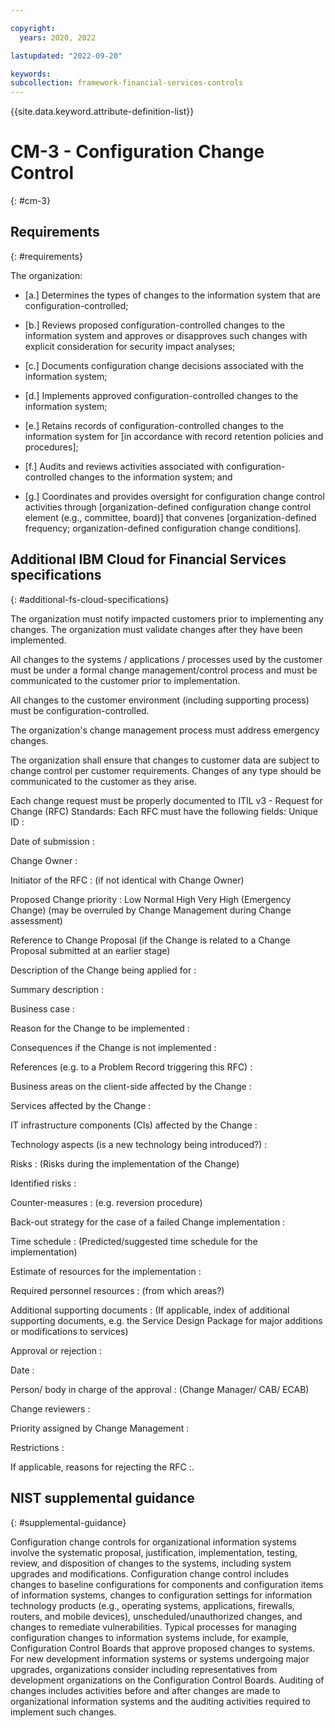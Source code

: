 ```yaml
---

copyright:
  years: 2020, 2022

lastupdated: "2022-09-20"

keywords: 
subcollection: framework-financial-services-controls
---
```


{{site.data.keyword.attribute-definition-list}}

# CM-3 - Configuration Change Control
{: #cm-3}

## Requirements
{: #requirements}

The organization:

- \[a.\] Determines the types of changes to the information system that are configuration-controlled;

- \[b.\] Reviews proposed configuration-controlled changes to the information system and approves or disapproves such changes with explicit consideration for security impact analyses;

- \[c.\] Documents configuration change decisions associated with the information system;

- \[d.\] Implements approved configuration-controlled changes to the information system;

- \[e.\] Retains records of configuration-controlled changes to the information system for [in accordance with record retention policies and procedures];

- \[f.\] Audits and reviews activities associated with configuration-controlled changes to the information system; and

- \[g.\] Coordinates and provides oversight for configuration change control activities through [organization-defined configuration change control element (e.g., committee, board)] that convenes [organization-defined frequency; organization-defined configuration change conditions].

## Additional IBM Cloud for Financial Services specifications
{: #additional-fs-cloud-specifications}

The organization must notify impacted customers prior to implementing any changes.  The organization must validate changes after they have been implemented.

All changes to the systems / applications / processes used by the customer must be under a formal change management/control process and must be communicated to the customer prior to implementation. 

All changes to the customer environment (including supporting process) must be configuration-controlled.

The organization&#39;s change management process must address emergency changes.

The organization shall ensure that changes to customer data are subject to change control per customer requirements.  Changes of any type should be communicated to the customer as they arise.

Each change request must be properly documented to  ITIL v3 - Request for Change (RFC) Standards:  Each RFC must have the following fields: 
Unique ID :

Date of submission :

Change Owner :

Initiator of the RFC :
(if not identical with Change Owner)

Proposed Change priority :
 Low
 Normal
 High
 Very High (Emergency Change)
(may be overruled by Change Management during Change assessment)

Reference to Change Proposal
(if the Change is related to a Change Proposal submitted at an earlier stage)

Description of the Change being applied for :

Summary description :

Business case :

Reason for the Change to be implemented :

Consequences if the Change is not implemented :

References (e.g. to a Problem Record triggering this RFC) :

Business areas on the client-side affected by the Change :

Services affected by the Change :

IT infrastructure components (CIs) affected by the Change :

Technology aspects (is a new technology being introduced?) :

Risks : (Risks during the implementation of the Change)

Identified risks :

Counter-measures :
(e.g. reversion procedure)

Back-out strategy for the case of a failed Change implementation :

Time schedule :
(Predicted/suggested time schedule for the implementation)

Estimate of resources for the implementation :

Required personnel resources :
(from which areas?)

Additional supporting documents :
(If applicable, index of additional supporting documents, e.g. the Service Design Package for major additions or modifications to services)

Approval or rejection :

Date :

Person/ body in charge of the approval :
(Change Manager/ CAB/ ECAB)

Change reviewers :

Priority assigned by Change Management :

Restrictions :

If applicable, reasons for rejecting the RFC :.

## NIST supplemental guidance
{: #supplemental-guidance}

Configuration change controls for organizational information systems involve the systematic proposal, justification, implementation, testing, review, and disposition of changes to the systems, including system upgrades and modifications. Configuration change control includes changes to baseline configurations for components and configuration items of information systems, changes to configuration settings for information technology products (e.g., operating systems, applications, firewalls, routers, and mobile devices), unscheduled/unauthorized changes, and changes to remediate vulnerabilities. Typical processes for managing configuration changes to information systems include, for example, Configuration Control Boards that approve proposed changes to systems. For new development information systems or systems undergoing major upgrades, organizations consider including representatives from development organizations on the Configuration Control Boards. Auditing of changes includes activities before and after changes are made to organizational information systems and the auditing activities required to implement such changes.

